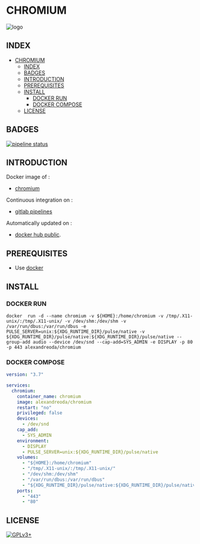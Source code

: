 # CHROMIUM

![logo](https://assets.gitlab-static.net/uploads/-/system/project/avatar/12904437/Chromium_Material_Icon.png)

## INDEX

- [CHROMIUM](#chromium)
  - [INDEX](#index)
  - [BADGES](#badges)
  - [INTRODUCTION](#introduction)
  - [PREREQUISITES](#prerequisites)
  - [INSTALL](#install)
    - [DOCKER RUN](#docker-run)
    - [DOCKER COMPOSE](#docker-compose)
  - [LICENSE](#license)

## BADGES

[![pipeline status](https://gitlab.com/oda-alexandre/chromium/badges/master/pipeline.svg)](https://gitlab.com/oda-alexandre/chromium/commits/master)

## INTRODUCTION

Docker image of :

- [chromium](https://www.chromium.org)

Continuous integration on :

- [gitlab pipelines](https://gitlab.com/oda-alexandre/chromium/pipelines)

Automatically updated on :

- [docker hub  public](https://hub.docker.com/r/alexandreoda/chromium/).

## PREREQUISITES

- Use [docker](https://www.docker.com)

## INSTALL

### DOCKER RUN

```\
docker  run -d --name chromium -v ${HOME}:/home/chromium -v /tmp/.X11-unix/:/tmp/.X11-unix/ -v /dev/shm:/dev/shm -v /var/run/dbus:/var/run/dbus -e PULSE_SERVER=unix:${XDG_RUNTIME_DIR}/pulse/native -v ${XDG_RUNTIME_DIR}/pulse/native:${XDG_RUNTIME_DIR}/pulse/native --group-add audio --device /dev/snd --cap-add=SYS_ADMIN -e DISPLAY -p 80 -p 443 alexandreoda/chromium
```

### DOCKER COMPOSE

```yml
version: "3.7"

services:
  chromium:
    container_name: chromium
    image: alexandreoda/chromium
    restart: "no"
    privileged: false
    devices:
      - /dev/snd
    cap_add:
      - SYS_ADMIN
    environment:
      - DISPLAY
      - PULSE_SERVER=unix:${XDG_RUNTIME_DIR}/pulse/native
    volumes:
      - "${HOME}:/home/chromium"
      - "/tmp/.X11-unix/:/tmp/.X11-unix/"
      - "/dev/shm:/dev/shm"
      - "/var/run/dbus:/var/run/dbus"
      - "${XDG_RUNTIME_DIR}/pulse/native:${XDG_RUNTIME_DIR}/pulse/native"
    ports:
      - "443"
      - "80"
```

## LICENSE

[![GPLv3+](http://gplv3.fsf.org/gplv3-127x51.png)](https://gitlab.com/oda-alexandre/chromium/blob/master/LICENSE)
